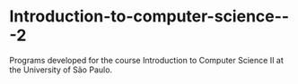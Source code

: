# Introduction-to-computer-science---2
Programs developed for the course Introduction to Computer Science II at the University of São Paulo.
